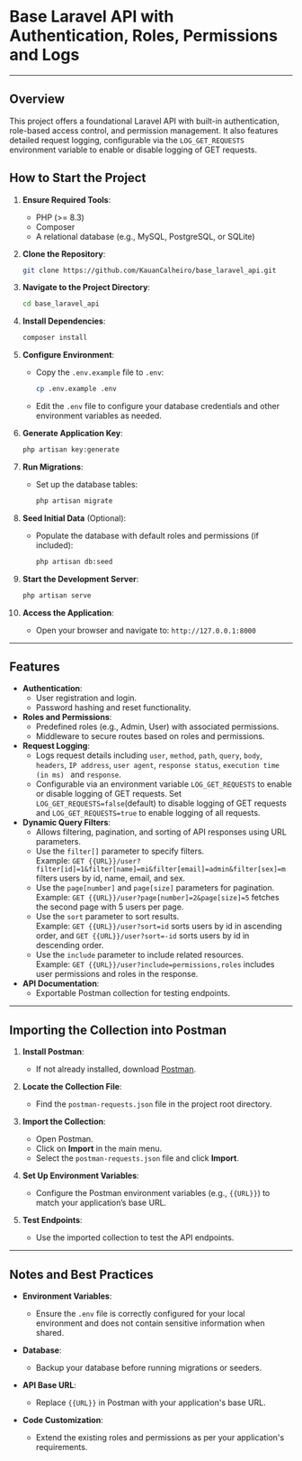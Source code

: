 # Base Laravel API with Authentication, Roles, Permissions and Logs

---

## Overview

This project offers a foundational Laravel API with built-in authentication, role-based access control, and permission management. It also features detailed request logging, configurable via the `LOG_GET_REQUESTS` environment variable to enable or disable logging of GET requests.

## How to Start the Project

1. **Ensure Required Tools**:

    - PHP (>= 8.3)
    - Composer
    - A relational database (e.g., MySQL, PostgreSQL, or SQLite)

2. **Clone the Repository**:

    ```bash
    git clone https://github.com/KauanCalheiro/base_laravel_api.git
    ```

3. **Navigate to the Project Directory**:

    ```bash
    cd base_laravel_api
    ```

4. **Install Dependencies**:

    ```bash
    composer install
    ```

5. **Configure Environment**:

    - Copy the `.env.example` file to `.env`:
        ```bash
        cp .env.example .env
        ```
    - Edit the `.env` file to configure your database credentials and other environment variables as needed.

6. **Generate Application Key**:

    ```bash
    php artisan key:generate
    ```

7. **Run Migrations**:

    - Set up the database tables:
        ```bash
        php artisan migrate
        ```

8. **Seed Initial Data** (Optional):

    - Populate the database with default roles and permissions (if included):
        ```bash
        php artisan db:seed
        ```

9. **Start the Development Server**:

    ```bash
    php artisan serve
    ```

10. **Access the Application**:
    - Open your browser and navigate to: `http://127.0.0.1:8000`

---

## Features

-   **Authentication**:
    -   User registration and login.
    -   Password hashing and reset functionality.
-   **Roles and Permissions**:
    -   Predefined roles (e.g., Admin, User) with associated permissions.
    -   Middleware to secure routes based on roles and permissions.
-   **Request Logging**:
    -   Logs request details including `user`, `method`, `path`, `query`, `body`, `headers`, `IP address`, `user agent`, `response status`, `execution time (in ms) ` and `response`.
    -   Configurable via an environment variable `LOG_GET_REQUESTS` to enable or disable logging of GET requests. Set `LOG_GET_REQUESTS=false`(default) to disable logging of GET requests and `LOG_GET_REQUESTS=true` to enable logging of all requests.
-   **Dynamic Query Filters**:
    -   Allows filtering, pagination, and sorting of API responses using URL parameters.
    -   Use the `filter[]` parameter to specify filters.  
        Example: `GET {{URL}}/user?filter[id]=1&filter[name]=mi&filter[email]=admin&filter[sex]=m` filters users by id, name, email, and sex.
    -   Use the `page[number]` and `page[size]` parameters for pagination.  
        Example: `GET {{URL}}/user?page[number]=2&page[size]=5` fetches the second page with 5 users per page.
    -   Use the `sort` parameter to sort results.  
        Example: `GET {{URL}}/user?sort=id` sorts users by id in ascending order, and `GET {{URL}}/user?sort=-id` sorts users by id in descending order.
    -   Use the `include` parameter to include related resources.  
        Example: `GET {{URL}}/user?include=permissions,roles` includes user permissions and roles in the response.
-   **API Documentation**:
    -   Exportable Postman collection for testing endpoints.

---

## Importing the Collection into Postman

1. **Install Postman**:

    - If not already installed, download [Postman](https://www.postman.com/).

2. **Locate the Collection File**:

    - Find the `postman-requests.json` file in the project root directory.

3. **Import the Collection**:

    - Open Postman.
    - Click on **Import** in the main menu.
    - Select the `postman-requests.json` file and click **Import**.

4. **Set Up Environment Variables**:

    - Configure the Postman environment variables (e.g., `{{URL}}`) to match your application’s base URL.

5. **Test Endpoints**:
    - Use the imported collection to test the API endpoints.

---

## Notes and Best Practices

-   **Environment Variables**:

    -   Ensure the `.env` file is correctly configured for your local environment and does not contain sensitive information when shared.

-   **Database**:

    -   Backup your database before running migrations or seeders.

-   **API Base URL**:

    -   Replace `{{URL}}` in Postman with your application's base URL.

-   **Code Customization**:
    -   Extend the existing roles and permissions as per your application's requirements.

